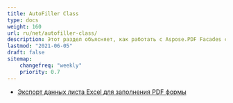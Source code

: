 ```yaml
---
title: AutoFiller Class
type: docs
weight: 160
url: ru/net/autofiller-class/
description: Этот раздел объясняет, как работать с Aspose.PDF Facades с классом AutoFiller.
lastmod: "2021-06-05"
draft: false
sitemap:
    changefreq: "weekly"
    priority: 0.7
---
```


- [Экспорт данных листа Excel для заполнения PDF формы](/pdf/net/export-excel-worksheet-data-to-fill-pdf-form/)